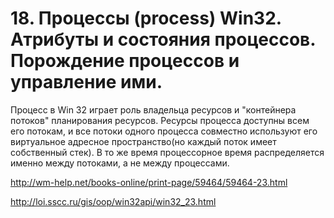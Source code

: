 # 18. Процессы (process) Win32. Атрибуты и состояния процессов. Порождение процессов и управление ими.

Процесс в Win 32 играет роль владельца ресурсов и "контейнера потоков" планирования ресурсов. Ресурсы процесса доступны всем его потокам, и все потоки одного процесса совместно используют его виртуальное адресное пространство(но каждый поток имеет собственный стек). В то же время процессорное время распределяется именно между потоками, а не между процессами.

http://wm-help.net/books-online/print-page/59464/59464-23.html

http://loi.sscc.ru/gis/oop/win32api/win32_23.html